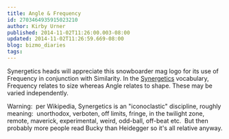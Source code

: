 ```yaml
---
title: Angle & Frequency
id: 2703464935915023210
author: Kirby Urner
published: 2014-11-02T11:26:00.003-08:00
updated: 2014-11-02T11:26:59.669-08:00
blog: bizmo_diaries
tags: 
---
```


Synergetics heads will appreciate this snowboarder mag logo for its use of Frequency in conjunction with Similarity.  In the [Synergetics](http://en.wikipedia.org/wiki/Synergetics_(Fuller)) vocabulary, Frequency relates to size whereas Angle relates to shape.  These may be varied independently.  

Warning:  per Wikipedia, Synergetics is an "iconoclastic" discipline, roughly meaning:  unorthodox, verboten, off limits, fringe, in the twilight zone, remote, maverick, experimental, weird, odd-ball, off-beat etc.  But then probably more people read Bucky than Heidegger so it's all relative anyway.